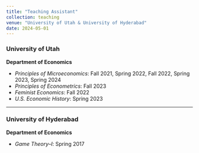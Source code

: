 ```yaml
---
title: "Teaching Assistant"
collection: teaching
venue: "University of Utah & University of Hyderabad"
date: 2024-05-01
---
```

### University of Utah  
**Department of Economics**  

- *Principles of Microeconomics*: Fall 2021, Spring 2022, Fall 2022, Spring 2023, Spring 2024  
- *Principles of Econometrics*: Fall 2023  
- *Feminist Economics*: Fall 2022  
- *U.S. Economic History*: Spring 2023  

---

### University of Hyderabad  
**Department of Economics**  

- *Game Theory–I*: Spring 2017  
